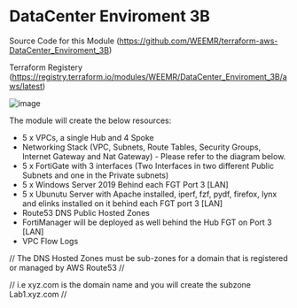 # DataCenter Enviroment 3B

Source Code for this Module (https://github.com/WEEMR/terraform-aws-DataCenter_Enviroment_3B)

Terraform Registery         (https://registry.terraform.io/modules/WEEMR/DataCenter_Enviroment_3B/aws/latest)

![image](https://user-images.githubusercontent.com/82145296/160909922-7ec8798b-7c03-49e0-95ac-37e4df390e2e.png)

The module will create the below resources:

- 5 x VPCs, a single Hub and 4 Spoke
- Networking Stack (VPC, Subnets, Route Tables, Security Groups, Internet Gateway and Nat Gateway) - Please refer to the diagram below.
- 5 x FortiGate with 3 interfaces (Two Interfaces in two different Public Subnets and one in the Private subnets)
- 5 x Windows Server 2019 Behind each FGT Port 3 [LAN]
- 5 x Ubunutu Server with Apache installed, iperf, fzf, pydf, firefox, lynx and elinks installed on it behind each FGT port 3 [LAN]
- Route53 DNS Public Hosted Zones
- FortiManager will be deployed as well behind the Hub FGT on Port 3 [LAN]
- VPC Flow Logs


// The DNS Hosted Zones must be sub-zones for a domain that is registered or managed by AWS Route53 //

// i.e xyz.com is the domain name and you will create the subzone Lab1.xyz.com // 
